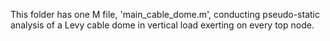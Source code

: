 This folder has one M file, 'main_cable_dome.m', conducting pseudo-static analysis of a Levy cable dome in vertical load exerting on every top node.
